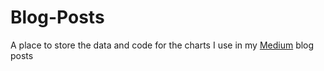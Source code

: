 # Blog-Posts
A place to store the data and code for the charts I use in my [Medium](https://medium.com/@rmuir_data) blog posts
